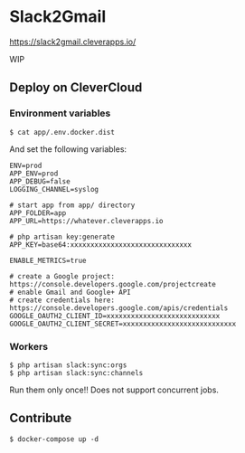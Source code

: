 
# Slack2Gmail

https://slack2gmail.cleverapps.io/

WIP

## Deploy on CleverCloud

### Environment variables

```
$ cat app/.env.docker.dist
```

And set the following variables:

```
ENV=prod
APP_ENV=prod
APP_DEBUG=false
LOGGING_CHANNEL=syslog

# start app from app/ directory
APP_FOLDER=app
APP_URL=https://whatever.cleverapps.io

# php artisan key:generate
APP_KEY=base64:xxxxxxxxxxxxxxxxxxxxxxxxxxxxxx

ENABLE_METRICS=true

# create a Google project: https://console.developers.google.com/projectcreate
# enable Gmail and Google+ API
# create credentials here: https://console.developers.google.com/apis/credentials
GOOGLE_OAUTH2_CLIENT_ID=xxxxxxxxxxxxxxxxxxxxxxxxxxxx
GOOGLE_OAUTH2_CLIENT_SECRET=xxxxxxxxxxxxxxxxxxxxxxxxxxxx
```

### Workers

```
$ php artisan slack:sync:orgs
$ php artisan slack:sync:channels
```

Run them only once!! Does not support concurrent jobs.

## Contribute

```
$ docker-compose up -d
```
